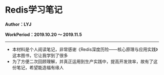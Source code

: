 # Redis学习笔记

**Author：LYJ**

**WorkPeriod：2019.10.20 ～ 2019.11.5**

***

* 本材料是个人阅读笔记，非常感谢《Redis深度历险——核心原理与应用实践》这本图书，它让我学到了很多
* 为了方便二次回顾理解，并真正运用到生产实践中，提高开发效率，故有了这份笔记，希望能造福有缘人



